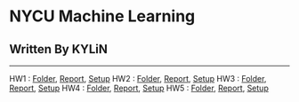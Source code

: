 # NYCU Machine Learning

## Written By KYLiN

---

HW1 : [Folder](./HW1/), [Report](./HW1/Report.md), [Setup](./HW1/README.md)
HW2 : [Folder](./HW2/), [Report](./HW2/Report.md), [Setup](./HW2/README.md)
HW3 : [Folder](./HW3/), [Report](./HW3/Report.md), [Setup](./HW3/README.md)
HW4 : [Folder](./HW4/), [Report](./HW4/Report.md), [Setup](./HW4/README.md)
HW5 : [Folder](./HW5/), [Report](./HW5/Report.md), [Setup](./HW5/README.md)
